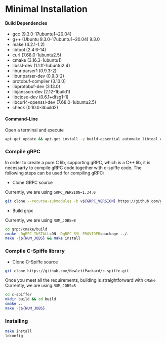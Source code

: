 # Minimal Installation

#### Build Dependencies
* gcc (9.3.0-17ubuntu1~20.04)
* g++ (Ubuntu 9.3.0-17ubuntu1~20.04) 9.3.0
* make (4.2.1-1.2)
* libtool (2.4.6-14)
* curl (7.68.0-1ubuntu2.5)
* cmake (3.16.3-1ubuntu1)
* libssl-dev (1.1.1f-1ubuntu2.4)
* liburiparser1 (0.9.3-2)
* liburiparser-dev (0.9.3-2)
* protobuf-compiler (3.13.0)
* libprotobuf-dev (3.13.0)
* libjansson-dev (2.12-1build1)
* libcjose-dev (0.6.1+dfsg1-1)
* libcurl4-openssl-dev (7.68.0-1ubuntu2.5)
* check (0.10.0-3build2)

#### Command-Line
Open a terminal and execute 
```bash
apt-get update && apt-get install -y build-essential automake libtool curl cmake libssl-dev liburiparser1 liburiparser-dev protobuf-compiler libprotobuf-dev libjansson-dev libcjose-dev libcurl4-openssl-dev check
```


### Compile gRPC

In order to create a pure C lib, supporting gRPC, which is a C++ lib, it is necessarty to compile gRPC code together with c-spiffe code. The following steps can be used for compiling gRPC:

* Clone GRPC source

Currently, we are using `GRPC_VERSION=1.34.0`

```bash
git clone --recurse-submodules -b v${GRPC_VERSION} https://github.com/grpc/grpc
```

* Build grpc

Currently, we are using `NUM_JOBS=8`

```bash
cd grpc/cmake/build
cmake -DgRPC_INSTALL=ON -DgRPC_SSL_PROVIDER=package ../.
make -j${NUM_JOBS} && make install
```

### Compile C-Spiffe library

* Clone C-Spiffe source
```bash
git clone https://github.com/HewlettPackard/c-spiffe.git
```

Once you meet all the requirements, building is straightforward with `CMake`
Currently, we are using `NUM_JOBS=8`

```bash
cd c-spiffe/
mkdir build && cd build
cmake ..
make -j${NUM_JOBS}
```

### Installing

```bash
make install
ldconfig
```
